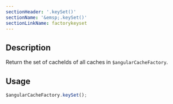 ```yaml
---
sectionHeader: '.keySet()'
sectionName: '&emsp;.keySet()'
sectionLinkName: factorykeyset
---
```

## Description
Return the set of cacheIds of all caches in `$angularCacheFactory`.

## Usage

```javascript
$angularCacheFactory.keySet();
```